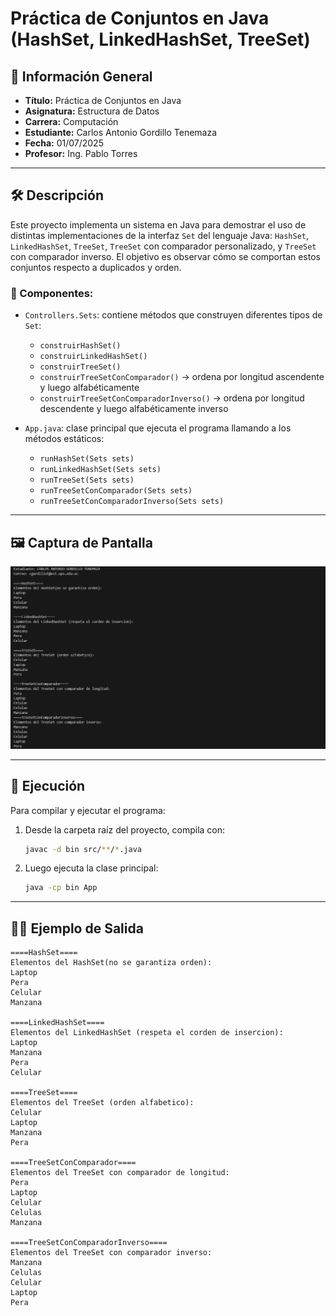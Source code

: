 # Práctica de Conjuntos en Java (HashSet, LinkedHashSet, TreeSet)

## 📌 Información General

- **Título:** Práctica de Conjuntos en Java  
- **Asignatura:** Estructura de Datos  
- **Carrera:** Computación  
- **Estudiante:** Carlos Antonio Gordillo Tenemaza 
- **Fecha:** 01/07/2025  
- **Profesor:** Ing. Pablo Torres

---

## 🛠️ Descripción

Este proyecto implementa un sistema en Java para demostrar el uso de distintas implementaciones de la interfaz `Set` del lenguaje Java: `HashSet`, `LinkedHashSet`, `TreeSet`, `TreeSet` con comparador personalizado, y `TreeSet` con comparador inverso. El objetivo es observar cómo se comportan estos conjuntos respecto a duplicados y orden.

### 🔧 Componentes:

- `Controllers.Sets`: contiene métodos que construyen diferentes tipos de `Set`:
  - `construirHashSet()`
  - `construirLinkedHashSet()`
  - `construirTreeSet()`
  - `construirTreeSetConComparador()` → ordena por longitud ascendente y luego alfabéticamente
  - `construirTreeSetConComparadorInverso()` → ordena por longitud descendente y luego alfabéticamente inverso

- `App.java`: clase principal que ejecuta el programa llamando a los métodos estáticos:
  - `runHashSet(Sets sets)`
  - `runLinkedHashSet(Sets sets)`
  - `runTreeSet(Sets sets)`
  - `runTreeSetConComparador(Sets sets)`
  - `runTreeSetConComparadorInverso(Sets sets)`

---

## 🖼️ Captura de Pantalla

![Vista previa del proyecto](src/Foto/Sets.png)

---

## 🚀 Ejecución

Para compilar y ejecutar el programa:

1. Desde la carpeta raíz del proyecto, compila con:

    ```bash
    javac -d bin src/**/*.java
    ```

2. Luego ejecuta la clase principal:

    ```bash
    java -cp bin App
    ```

---

## 🧑‍💻 Ejemplo de Salida

```
====HashSet====
Elementos del HashSet(no se garantiza orden): 
Laptop
Pera
Celular
Manzana

====LinkedHashSet====
Elementos del LinkedHashSet (respeta el corden de insercion): 
Laptop
Manzana
Pera
Celular

====TreeSet====
Elementos del TreeSet (orden alfabetico):
Celular
Laptop
Manzana
Pera

====TreeSetConComparador====
Elementos del TreeSet con comparador de longitud:
Pera
Laptop
Celular
Celulas
Manzana

====TreeSetConComparadorInverso====
Elementos del TreeSet con comparador inverso:
Manzana
Celulas
Celular
Laptop
Pera
